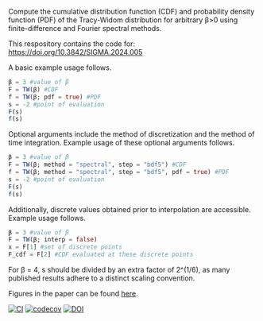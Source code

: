 Compute the cumulative distribution function (CDF) and probability density function (PDF) of the Tracy-Widom distribution for arbitrary β>0 using finite-difference and Fourier spectral methods.

This respository contains the code for: https://doi.org/10.3842/SIGMA.2024.005

A basic example usage follows.
```julia
β = 3 #value of β
F = TW(β) #CDF
f = TW(β; pdf = true) #PDF
s = -2 #point of evaluation
F(s)
f(s)
```
Optional arguments include the method of discretization and the method of time integration. Example usage of these optional arguments follows.
```julia
β = 3 #value of β
F = TW(β; method = "spectral", step = "bdf5") #CDF
f = TW(β; method = "spectral", step = "bdf5", pdf = true) #PDF
s = -2 #point of evaluation
F(s)
f(s)
```
Additionally, discrete values obtained prior to interpolation are accessible. Example usage follows.
```julia
β = 3 #value of β
F = TW(β; interp = false)
x = F[1] #set of discrete points
F_cdf = F[2] #CDF evaluated at these discrete points
```
For β = 4, s should be divided by an extra factor of 2^(1/6), as many published results adhere to a distinct scaling convention.

Figures in the paper can be found [here](https://github.com/Yiting687691/TracyWidomBeta.jl/blob/main/Notebooks/PaperFigures.ipynb).


[![CI](https://github.com/Yiting687691/TracyWidomBeta.jl/actions/workflows/CI.yml/badge.svg)](https://github.com/Yiting687691/TracyWidomBeta.jl/actions)
[![codecov](https://codecov.io/gh/Yiting687691/TracyWidomBeta.jl/branch/main/graph/badge.svg?token=Q9ZOX49RPV)](https://codecov.io/gh/Yiting687691/TracyWidomBeta.jl)
[![DOI](https://zenodo.org/badge/DOI/10.5281/zenodo.7879558.svg)](https://doi.org/10.5281/zenodo.7879558)
